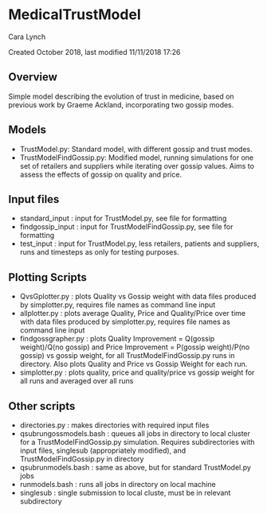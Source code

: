 # MedicalTrustModel

Cara Lynch

Created October 2018, last modified 11/11/2018 17:26

## Overview
Simple model describing the evolution of trust in medicine, based on previous work by Graeme Ackland, incorporating two gossip modes.

## Models
- TrustModel.py: Standard model, with different gossip and trust modes.
- TrustModelFindGossip.py: Modified model, running simulations for one set of retailers and suppliers while iterating over gossip values. Aims to assess the effects of gossip on quality and price.

## Input files
- standard_input : input for TrustModel.py, see file for formatting
- findgossip_input : input for TrustModelFindGossip.py, see file for formatting
- test_input : input for TrustModel.py, less retailers, patients and suppliers, runs and timesteps as only for testing purposes.
## Plotting Scripts
- QvsGplotter.py : plots Quality vs Gossip weight with data files produced by simplotter.py, requires file names as command line input
- allplotter.py : plots average Quality, Price and Quality/Price over time with data files produced by simplotter.py, requires file names as command line input
- findgossgrapher.py : plots Quality Improvement = Q(gossip weight)/Q(no gossip) and Price Improvement = P(gossip weight)/P(no gossip) vs gossip weight, for all TrustModelFindGossip.py runs in directory. Also plots Quality and Price vs Gossip Weight for each run.
- simplotter.py : plots quality, price and quality/price vs gossip weight for all runs and averaged over all runs
## Other scripts
- directories.py : makes directories with required input files
- qsubrungossmodels.bash : queues all jobs in directory to local cluster for a TrustModelFindGossip.py simulation. Requires subdirectories with input files, singlesub (appropriately modified), and TrustModelFindGossip.py in directory
- qsubrunmodels.bash : same as above, but for standard TrustModel.py jobs
- runmodels.bash : runs all jobs in directory on local machine
- singlesub : single submission to local cluste, must be in relevant subdirectory



